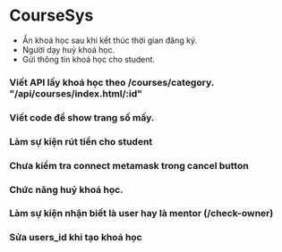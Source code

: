 # CourseSys

- Ẩn khoá học sau khi kết thúc thời gian đăng ký.
- Người dạy huỷ khoá học.
- Gửi thông tin khoá học cho student.

### Viết API lấy khoá học theo /courses/category. "/api/courses/index.html/:id"

### Viết code để show trang số mấy.
### Làm sự kiện rút tiền cho student 
### Chưa kiểm tra connect metamask trong cancel button
### Chức năng huỷ khoá học.
### Làm sự kiện nhận biết là user hay là mentor (/check-owner)
### Sửa users_id khi tạo khoá học
